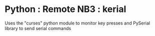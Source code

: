 # Python : Remote NB3 : kerial

Uses the "curses" python module to monitor key presses and PySerial library to send serial commands

```